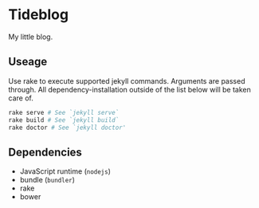 # Tideblog
My little blog.

## Useage
Use rake to execute supported jekyll commands. Arguments are passed through. All dependency-installation outside of the list below will be taken care of.

``` bash
rake serve # See `jekyll serve`
rake build # See `jekyll build`
rake doctor # See `jekyll doctor'
```

## Dependencies
* JavaScript runtime (`nodejs`)
* bundle (`bundler`)
* rake
* bower
